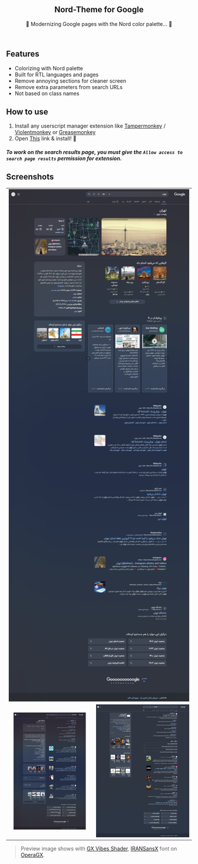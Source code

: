 <div align="center">
    <h2>
        Nord-Theme for Google
    </h2>
    <p>
        🔵 Modernizing Google pages with the Nord color palette... 🔵
    </p>
</div>
</br>

## Features

- Colorizing with Nord palette
- Built for RTL languages and pages
- Remove annoying sections for cleaner screen
- Remove extra parameters from search URLs
- Not based on class names

## How to use
1. Install any userscript manager extension like [Tampermonkey](https://chromewebstore.google.com/detail/nbhcbdghjpllgmfilhnhkllmkecfmpld) / [Violentmonkey](https://chromewebstore.google.com/detail/violentmonkey/jinjaccalgkegednnccohejagnlnfdag) or [Greasemonkey](https://addons.mozilla.org/en-US/firefox/addon/greasemonkey)
2. Open <a href="https://github.com/amoAR/Nord-Google-V2/raw/main/Nord_Google.user.js" target="_blank">This</a> link & install! :tada:

##### To work on the search results page, you must give the _`Allow access to search page results`_ permission for extension.

## Screenshots

<table>
    <tbody>
        <tr>
            <td colspan=2 align="center">
                <img width="100%" alt="widgets" src="Screenshots/widgets.png">
            </td>
        </tr>
        <tr>
            <td align="center">
                <img width="88%" alt="complementary" src="Screenshots/complementary.png">
            </td>
            <td align="center">
                <img width="100%" alt="search" src="Screenshots/search.png">
            </td>
        </tr>
    </tbody>
</table>

> Preview image shows with [GX Vibes Shader](https://store.gx.me/mods/cyyg3i/vibes-shader/), [IRANSansX](https://fontiran.com/fonts/iransans) font on [OperaGX](https://www.opera.com/gx).